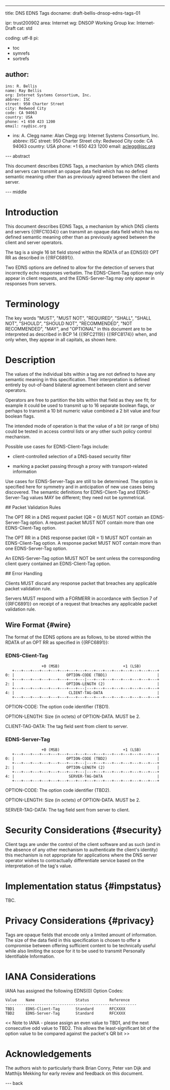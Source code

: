 ---
title: DNS EDNS Tags
docname: draft-bellis-dnsop-edns-tags-01

ipr: trust200902
area: Internet
wg: DNSOP Working Group
kw: Internet-Draft
cat: std

coding: utf-8
pi:
  - toc
  - symrefs
  - sortrefs

author:
  -
    ins: R. Bellis
    name: Ray Bellis
    org: Internet Systems Consortium, Inc.
    abbrev: ISC
    street: 950 Charter Street
    city: Redwood City
    code: CA 94063
    country: USA
    phone: +1 650 423 1200
    email: ray@isc.org
  -
    ins: A. Clegg
    name: Alan Clegg
    org: Internet Systems Consortium, Inc.
    abbrev: ISC
    street: 950 Charter Street
    city: Redwood City
    code: CA 94063
    country: USA
    phone: +1 650 423 1200
    email: aclegg@isc.org

--- abstract

This document describes EDNS Tags, a mechanism by which DNS clients and
servers can transmit an opaque data field which has no defined semantic
meaning other than as previously agreed between the client and server.

--- middle

# Introduction

This document describes EDNS Tags, a mechanism by which DNS clients and
servers {{!RFC1034}} can transmit an opaque data field which has no
defined semantic meaning other than as previously agreed between the
client and server operators.

The tag is a single 16 bit field stored within the RDATA of an EDNS(0)
OPT RR as described in {{!RFC6891}}.

Two EDNS options are defined to allow for the detection of servers that
incorrectly echo responses verbatim.  The EDNS-Client-Tag option may
only appear in client requests, and the EDNS-Server-Tag may only appear
in responses from servers.

# Terminology

The key words "MUST", "MUST NOT", "REQUIRED", "SHALL", "SHALL NOT",
"SHOULD", "SHOULD NOT", "RECOMMENDED", "NOT RECOMMENDED", "MAY", and
"OPTIONAL" in this document are to be interpreted as described in BCP 14
{{!RFC2119}} {{!RFC8174}} when, and only when, they appear in all
capitals, as shown here.

# Description

The values of the individual bits within a tag are not defined to have
any semantic meaning in this specification.  Their interpretation is
defined entirely by out-of-band bilateral agreement between client and
server operators.

Operators are free to partition the bits within that field as they see
fit; for example it could be used to transmit up to 16 separate boolean
flags, or perhaps to transmit a 10 bit numeric value combined a 2 bit
value and four boolean flags.

The intended mode of operation is that the value of a bit (or range of
bits) could be tested in access control lists or any other such policy
control mechanism.

Possible use cases for EDNS-Client-Tags include:

- client-controlled selection of a DNS-based security filter

- marking a packet passing through a proxy with transport-related
information

Use cases for EDNS-Server-Tags are still to be determined. The option is
specified here for symmetry and in anticipation of new use cases being
discovered.  The semantic definitions for EDNS-Client-Tag and
EDNS-Server-Tag values MAY be different; they need not be symmetrical.

## Packet Validation Rules

The OPT RR in a DNS request packet (QR = 0) MUST NOT contain an
EDNS-Server-Tag option.  A request packet MUST NOT contain more
than one EDNS-Client-Tag option.

The OPT RR in a DNS response packet (QR = 1) MUST NOT contain an
EDNS-Client-Tag option.  A response packet MUST NOT contain more
than one EDNS-Server-Tag option.

An EDNS-Server-Tag option MUST NOT be sent unless the corresponding
client query contained an EDNS-Client-Tag option.

## Error Handling

Clients MUST discard any response packet that breaches any applicable
packet validation rule.

Servers MUST respond with a FORMERR in accordance with Section 7 of
{{RFC6891}} on receipt of a request that breaches any applicable packet
validation rule.

## Wire Format {#wire}

The format of the EDNS options are as follows, to be stored within the
RDATA of an OPT RR as specified in {{RFC6891}}:

### EDNS-Client-Tag

                    +0 (MSB)                            +1 (LSB)
       +---+---+---+---+---+---+---+---+---+---+---+---+---+---+---+---+
    0: |                       OPTION-CODE (TBD1)                      |
       +---+---+---+---+---+---+---+---|---+---+---+---+---+---+---+---+
    2: |                       OPTION-LENGTH (2)                       |
       +---+---+---+---+---+---+---+---|---+---+---+---+---+---+---+---+
    4: |                        CLIENT-TAG-DATA                        |
       +---+---+---+---+---+---+---+---+---+---+---+---+---+---+---+---+

OPTION-CODE: The option code identifier (TBD1).

OPTION-LENGTH: Size (in octets) of OPTION-DATA.  MUST be 2.

CLIENT-TAG-DATA: The tag field sent from client to server.

### EDNS-Server-Tag

                    +0 (MSB)                            +1 (LSB)
       +---+---+---+---+---+---+---+---+---+---+---+---+---+---+---+---+
    0: |                       OPTION-CODE (TBD2)                      |
       +---+---+---+---+---+---+---+---|---+---+---+---+---+---+---+---+
    2: |                       OPTION-LENGTH (2)                       |
       +---+---+---+---+---+---+---+---|---+---+---+---+---+---+---+---+
    4: |                        SERVER-TAG-DATA                        |
       +---+---+---+---+---+---+---+---+---+---+---+---+---+---+---+---+

OPTION-CODE: The option code identifier (TBD2).

OPTION-LENGTH: Size (in octets) of OPTION-DATA.  MUST be 2.

SERVER-TAG-DATA: The tag field sent from server to client.

# Security Considerations {#security}

Client tags are under the control of the client software and as such
(and in the absence of any other mechanism to authenticate the client's
identity) this mechanism is not appropriate for applications where the
DNS server operator wishes to contractually differentiate service based
on the interpretation of the tag's value.

# Implementation status {#impstatus}

TBC.

# Privacy Considerations {#privacy}

Tags are opaque fields that encode only a limited amount of information.
The size of the data field in this specification is chosen to offer a
compromise between offering sufficient content to be technically useful
while also limiting the scope for it to be used to transmit Personally
Identifiable Information.

# IANA Considerations

IANA has assigned the following EDNS(0) Option Codes:

    Value    Name                  Status         Reference
    ----------------------------------------------------------
    TBD1     EDNS-Client-Tag       Standard       RFCXXXX
    TBD2     EDNS-Server-Tag       Standard       RFCXXXX

<< Note to IANA - please assign an even value to TBD1, and the next
consecutive odd value to TBD2.  This allows the least-significant
bit of the option value to be compared against the packet's QR bit >>

# Acknowledgements

The authors wish to particularly thank Brian Conry, Peter van Dijk and
Matthijs Mekking for early review and feedback on this document.

--- back
